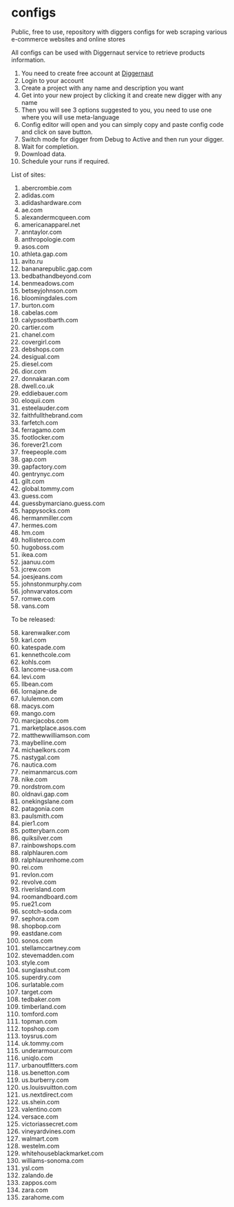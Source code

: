 # configs
Public, free to use, repository with diggers configs for web scraping various e-commerce websites and online stores

All configs can be used with Diggernaut service to retrieve products information.

1. You need to create free account at [Diggernaut](https://www.diggernaut.com/)
2. Login to your account
3. Create a project with any name and description you want
4. Get into your new project by clicking it and create new digger with any name
5. Then you will see 3 options suggested to you, you need to use one where you will use meta-language
6. Config editor will open and you can simply copy and paste config code and click on save button.
7. Switch mode for digger from Debug to Active and then run your digger.
8. Wait for completion.
9. Download data.
10. Schedule your runs if required.

List of sites:

1. abercrombie.com
2. adidas.com
3. adidashardware.com
4. ae.com
5. alexandermcqueen.com
6. americanapparel.net
7. anntaylor.com
8. anthropologie.com
9. asos.com
10. athleta.gap.com
11. avito.ru
12. bananarepublic.gap.com
13. bedbathandbeyond.com
14. benmeadows.com
15. betseyjohnson.com
16. bloomingdales.com
17. burton.com
18. cabelas.com
19. calypsostbarth.com
20. cartier.com
21. chanel.com
22. covergirl.com
23. debshops.com
24. desigual.com
25. diesel.com
26. dior.com
27. donnakaran.com
28. dwell.co.uk
29. eddiebauer.com
30. eloquii.com
31. esteelauder.com
32. faithfullthebrand.com
33. farfetch.com
34. ferragamo.com
35. footlocker.com
36. forever21.com
37. freepeople.com
38. gap.com
39. gapfactory.com
40. gentrynyc.com
41. gilt.com
42. global.tommy.com
43. guess.com
44. guessbymarciano.guess.com
45. happysocks.com
46. hermanmiller.com
47. hermes.com
48. hm.com
49. hollisterco.com
50. hugoboss.com
51. ikea.com
52. jaanuu.com
53. jcrew.com
54. joesjeans.com
55. johnstonmurphy.com
56. johnvarvatos.com
57. romwe.com
123. vans.com

To be released:

58. karenwalker.com
59. karl.com
60. katespade.com
61. kennethcole.com
62. kohls.com
63. lancome-usa.com
64. levi.com
65. llbean.com
66. lornajane.de
67. lululemon.com
68. macys.com
69. mango.com
70. marcjacobs.com
71. marketplace.asos.com
70. matthewwilliamson.com
71. maybelline.com
72. michaelkors.com
73. nastygal.com
74. nautica.com
75. neimanmarcus.com
76. nike.com
77. nordstrom.com
78. oldnavi.gap.com
79. onekingslane.com
80. patagonia.com
81. paulsmith.com
82. pier1.com
83. potterybarn.com
84. quiksilver.com
85. rainbowshops.com
86. ralphlauren.com
87. ralphlaurenhome.com
88. rei.com
89. revlon.com
90. revolve.com
91. riverisland.com
93. roomandboard.com
94. rue21.com
95. scotch-soda.com
96. sephora.com
97. shopbop.com
98. eastdane.com
99. sonos.com
100. stellamccartney.com
101. stevemadden.com
102. style.com
103. sunglasshut.com
104. superdry.com
105. surlatable.com
106. target.com
107. tedbaker.com
108. timberland.com
109. tomford.com
110. topman.com
111. topshop.com
112. toysrus.com
113. uk.tommy.com
114. underarmour.com
115. uniqlo.com
116. urbanoutfitters.com
117. us.benetton.com
118. us.burberry.com
119. us.louisvuitton.com
120. us.nextdirect.com
121. us.shein.com
122. valentino.com
124. versace.com
125. victoriassecret.com
126. vineyardvines.com
127. walmart.com
128. westelm.com
129. whitehouseblackmarket.com
130. williams-sonoma.com
131. ysl.com
132. zalando.de
133. zappos.com
134. zara.com
135. zarahome.com

